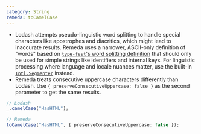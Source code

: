 ```yaml
---
category: String
remeda: toCamelCase
---
```


- Lodash attempts pseudo-linguistic word splitting to handle special characters
  like apostrophes and diacritics, which might lead to inaccurate results.
  Remeda uses a narrower, ASCII-only definition of "words" based on
  [`type-fest`'s word splitting definition](https://github.com/sindresorhus/type-fest/blob/main/source/words.d.ts) that should only be used for simple strings like identifiers and
  internal keys. For linguistic processing where language and locale nuances
  matter, use the built-in [`Intl.Segmenter`](https://developer.mozilla.org/en-US/docs/Web/JavaScript/Reference/Global_Objects/Intl/Segmenter)
  instead.
- Remeda treats consecutive uppercase characters differently than Lodash. Use
  `{ preserveConsecutiveUppercase: false }` as the second parameter to get the
  same results.

```ts
// Lodash
_.camelCase("HasHTML");

// Remeda
toCamelCase("HasHTML", { preserveConsecutiveUppercase: false });
```
